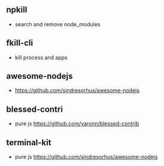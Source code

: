 ## npkill
- search and remove node_modules

## fkill-cli
- kill process and apps

## awesome-nodejs
- https://github.com/sindresorhus/awesome-nodejs

## blessed-contri
- pure js https://github.com/yaronn/blessed-contrib

## terminal-kit
- pure js https://github.com/sindresorhus/awesome-nodejs
